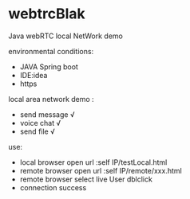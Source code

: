 # webtrcBlak
Java webRTC local NetWork demo

environmental conditions:
- JAVA Spring boot
- IDE:idea
- https

local area network demo :
- send message √
- voice chat √
- send file √

use:
- local browser open url :self IP/testLocal.html 
- remote browser open url :self IP/remote/xxx.html
- remote browser select live User dblclick
- connection success

